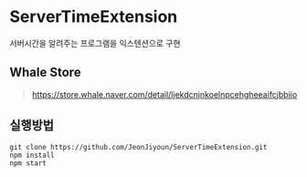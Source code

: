 # ServerTimeExtension
서버시간을 알려주는 프로그램을 익스텐션으로 구현 

## Whale Store
> https://store.whale.naver.com/detail/ljekdcnjnkoelnpcehgheeaifcjbbiio

## 실행방법

```
git clone https://github.com/JeonJiyoun/ServerTimeExtension.git
npm install
npm start
```
